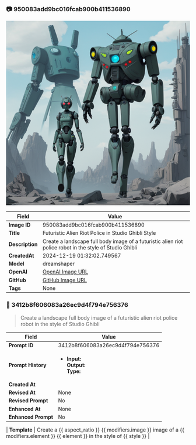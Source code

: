 

### 📷 950083add9bc016fcab900b411536890 


![data.id](./950083add9bc016fcab900b411536890.jpg)


| Field          | Value                                                                                                                     |
|----------------|---------------------------------------------------------------------------------------------------------------------------|
| **Image ID**             | 950083add9bc016fcab900b411536890                                                                                                             |
| **Title**           | Futuristic Alien Riot Police in Studio Ghibli Style                                                                                                       |
| **Description**           | Create a landscape full body image of a futuristic alien riot police robot in the style of Studio Ghibli                                                                                                       |
| **CreatedAt**        | 2024-12-19 01:32:02.749567                                                                                                        |
| **Model**        | dreamshaper                                                                                                        |
| **OpenAI**         | [OpenAI Image URL](http://192.168.1.85:8081/generated-images/b64903328213.png)                                                                                |
| **GitHub**         | [GitHub Image URL](https://raw.githubusercontent.com/Caneta-Silva/weeb/refs/heads/main/images/950083add9bc016fcab900b411536890/950083add9bc016fcab900b411536890.jpg)                                                                                |
| **Tags**       | None                                                                                                                   |

### 📜 3412b8f606083a26ec9d4f794e756376

> Create a landscape full body image of a futuristic alien riot police robot in the style of Studio Ghibli

| Field          | Value                                                                                                                                                                      |
|----------------|----------------------------------------------------------------------------------------------------------------------------------------------------------------------------|
| **Prompt ID**  | 3412b8f606083a26ec9d4f794e756376                                                                                                                                                            |
| **Prompt History** | <ul><li>**Input:**  <br> **Output:**  <br> **Type:** </li></ul> |
| **Created At** |                                                                                                                                                    |
| **Revised At** | None                                                                                                                                                   |
| **Revised Prompt** | No                                                                                                                                                                      |
| **Enhanced At** | None                                                                                                                                                  |
| **Enhanced Prompt** | No                                                                                                                                                                    |

| **Template**   | Create a {{ aspect_ratio }} {{ modifiers.image }} image of a {{ modifiers.element }} {{ element }} in the style of {{ style }}                                                                                                                                           |


